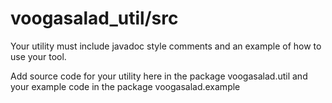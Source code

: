 # voogasalad_util/src

Your utility must include javadoc style comments and an example of how to use your tool.

Add source code for your utility here in the package voogasalad.util and your example code in the package voogasalad.example

